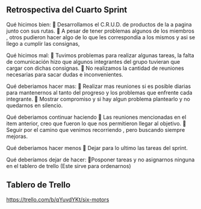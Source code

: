 ## Retrospectiva del Cuarto Sprint

Qué hicimos bien:
📌 Desarrollamos el C.R.U.D. de productos de la a pagina junto con sus rutas.
📌 A pesar de tener problemas algunos de los miembros , otros pudieron hacer algo de lo que les 
correspondia a los mismos y asi se llego a cumplir las consignas,

Qué hicimos mal:
📌 Tuvimos problemas para realizar algunas tareas, la falta de comunicación hizo 
    que algunos integrantes del grupo tuvieran que cargar con dichas consignas.
📌 No realizamos la cantidad de reuniones necesarias para sacar dudas e inconvenientes.

Qué deberiamos hacer mas:
📌 Realizar mas reuniones si es posible diarias para mantenernos al tanto del progreso y los problemas que enfrente cada integrante.
📌 Mostrar compromiso y si hay algun problema plantearlo y no quedarnos en silencio.

Qué deberiamos continuar haciendo
📌 Las reuniones mencionadas en el item anterior, creo que fueron lo que nos permitieron llegar al objetivo.
📌 Seguir por el camino que venimos recorriendo , pero buscando siempre mejoras.

Qué deberiamos hacer menos
📌 Dejar para lo ultimo las tareas del sprint.

Qué deberíamos dejar de hacer:
📌Posponer tareas y no asignarnos ninguna en el tablero de trello (Este sirve para ordenarnos)

## Tablero de Trello

https://trello.com/b/qYuvdYKt/six-motors

